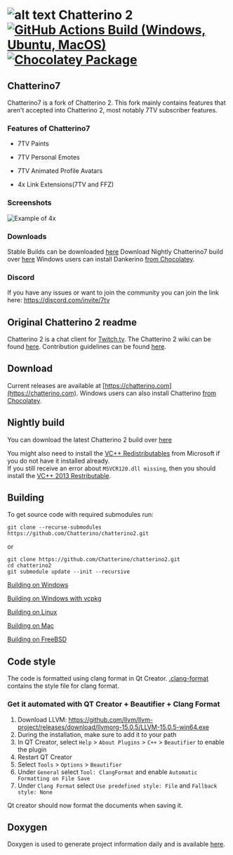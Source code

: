 ![alt text](https://fourtf.com/img/chatterino-icon-64.png)
Chatterino 2 [![GitHub Actions Build (Windows, Ubuntu, MacOS)](https://github.com/SevenTV/chatterino7/workflows/Build/badge.svg?branch=master)](https://github.com/SevenTV/chatterino7/actions?query=workflow%3ABuild+branch%3Amaster) [![Chocolatey Package](https://img.shields.io/chocolatey/v/chatterino7?include_prereleases)](https://chocolatey.org/packages/chatterino7)
============
## Chatterino7

Chatterino7 is a fork of Chatterino 2. This fork mainly contains features that aren't accepted into Chatterino 2, most notably 7TV subscriber features.

### Features of Chatterino7

- 7TV Paints

- 7TV Personal Emotes

- 7TV Animated Profile Avatars

- 4x Link Extensions(7TV and FFZ)

### Screenshots

![Example of 4x](https://kappa.lol/UpjGe)

### Downloads

Stable Builds can be downloaded [here](https://github.com/SevenTV/chatterino7/releases)
Download Nightly Chatterino7 build over [here](https://github.com/SevenTV/chatterino7/releases/tag/nightly-build)
Windows users can install Dankerino [from Chocolatey](https://chocolatey.org/packages/chatterino7).

### Discord 

If you have any issues or want to join the community you can join the link here: <https://discord.com/invite/7tv>

## Original Chatterino 2 readme

Chatterino 2 is a chat client for [Twitch.tv](https://twitch.tv).
The Chatterino 2 wiki can be found [here](https://wiki.chatterino.com).
Contribution guidelines can be found [here](https://wiki.chatterino.com/Contributing%20for%20Developers).

## Download

Current releases are available at [https://chatterino.com](https://chatterino.com).
Windows users can also install Chatterino [from Chocolatey](https://chocolatey.org/packages/chatterino).

## Nightly build

You can download the latest Chatterino 2 build over [here](https://github.com/Chatterino/chatterino2/releases/tag/nightly-build)

You might also need to install the [VC++ Redistributables](https://aka.ms/vs/17/release/vc_redist.x64.exe) from Microsoft if you do not have it installed already.  
If you still receive an error about `MSVCR120.dll missing`, then you should install the [VC++ 2013 Restributable](https://download.microsoft.com/download/2/E/6/2E61CFA4-993B-4DD4-91DA-3737CD5CD6E3/vcredist_x64.exe).

## Building

To get source code with required submodules run:

```
git clone --recurse-submodules https://github.com/Chatterino/chatterino2.git
```

or

```
git clone https://github.com/Chatterino/chatterino2.git
cd chatterino2
git submodule update --init --recursive
```

[Building on Windows](../master/BUILDING_ON_WINDOWS.md)

[Building on Windows with vcpkg](../master/BUILDING_ON_WINDOWS_WITH_VCPKG.md)

[Building on Linux](../master/BUILDING_ON_LINUX.md)

[Building on Mac](../master/BUILDING_ON_MAC.md)

[Building on FreeBSD](../master/BUILDING_ON_FREEBSD.md)

## Code style

The code is formatted using clang format in Qt Creator. [.clang-format](src/.clang-format) contains the style file for clang format.

### Get it automated with QT Creator + Beautifier + Clang Format

1. Download LLVM: https://github.com/llvm/llvm-project/releases/download/llvmorg-15.0.5/LLVM-15.0.5-win64.exe
2. During the installation, make sure to add it to your path
3. In QT Creator, select `Help` > `About Plugins` > `C++` > `Beautifier` to enable the plugin
4. Restart QT Creator
5. Select `Tools` > `Options` > `Beautifier`
6. Under `General` select `Tool: ClangFormat` and enable `Automatic Formatting on File Save`
7. Under `Clang Format` select `Use predefined style: File` and `Fallback style: None`

Qt creator should now format the documents when saving it.

## Doxygen

Doxygen is used to generate project information daily and is available [here](https://doxygen.chatterino.com).
